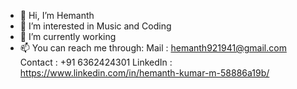 - 👋 Hi, I’m Hemanth
- 👀 I’m interested in Music and Coding
- 🌱 I’m currently working
- 📫 You can reach me through: 
      Mail : hemanth921941@gmail.com
      Contact : +91 6362424301
      LinkedIn : https://www.linkedin.com/in/hemanth-kumar-m-58886a19b/
      
      
<!---
Sp4ngl3r/Sp4ngl3r is a ✨ special ✨ repository because its `README.md` (this file) appears on your GitHub profile.
You can click the Preview link to take a look at your changes.
--->

